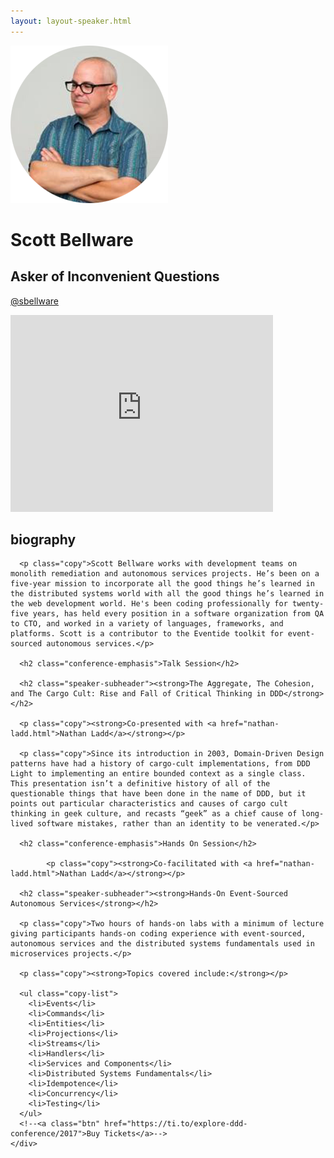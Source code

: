 ```yaml
---
layout: layout-speaker.html
---
```


<div class="container section featured-speaker">
  <div class="row">
    <div class="col-xs-12 col-sm-2 img-container">
      <img class="speaker-page-img" src="../img/speakers/Scott-Bellware-ON.png" />
      </div>
    <div class="col-xs-12 col-sm-10 copy-container">
      <h1 class="speaker-header">Scott Bellware</h1>
      <h2 class="speaker-subtitle">Asker of Inconvenient Questions</h2>
      <p class="copy"><a class="speaker-handle" href="https://twitter.com/@sbellware" target="_blank">@sbellware</a></p>
      <div class="video-responsive">
        <iframe width="420" height="315" src="http://www.youtube.com/embed/sb-WO-KcODE" frameborder="0" allowfullscreen></iframe>
      </div>
      <h2 class="speaker-subheader"><strong>biography</strong></h2>

      <p class="copy">Scott Bellware works with development teams on monolith remediation and autonomous services projects. He’s been on a five-year mission to incorporate all the good things he’s learned in the distributed systems world with all the good things he’s learned in the web development world. He's been coding professionally for twenty-five years, has held every position in a software organization from QA to CTO, and worked in a variety of languages, frameworks, and platforms. Scott is a contributor to the Eventide toolkit for event-sourced autonomous services.</p>

      <h2 class="conference-emphasis">Talk Session</h2>

      <h2 class="speaker-subheader"><strong>The Aggregate, The Cohesion, and The Cargo Cult: Rise and Fall of Critical Thinking in DDD</strong></h2>

      <p class="copy"><strong>Co-presented with <a href="nathan-ladd.html">Nathan Ladd</a></strong></p>

      <p class="copy">Since its introduction in 2003, Domain-Driven Design patterns have had a history of cargo-cult implementations, from DDD Light to implementing an entire bounded context as a single class. This presentation isn’t a definitive history of all of the questionable things that have been done in the name of DDD, but it points out particular characteristics and causes of cargo cult thinking in geek culture, and recasts “geek” as a chief cause of long-lived software mistakes, rather than an identity to be venerated.</p>

      <h2 class="conference-emphasis">Hands On Session</h2>

            <p class="copy"><strong>Co-facilitated with <a href="nathan-ladd.html">Nathan Ladd</a></strong></p>

      <h2 class="speaker-subheader"><strong>Hands-On Event-Sourced Autonomous Services</strong></h2>

      <p class="copy">Two hours of hands-on labs with a minimum of lecture giving participants hands-on coding experience with event-sourced, autonomous services and the distributed systems fundamentals used in microservices projects.</p>

      <p class="copy"><strong>Topics covered include:</strong></p>

      <ul class="copy-list">
        <li>Events</li>
        <li>Commands</li>
        <li>Entities</li>
        <li>Projections</li>
        <li>Streams</li>
        <li>Handlers</li>
        <li>Services and Components</li>
        <li>Distributed Systems Fundamentals</li>
        <li>Idempotence</li>
        <li>Concurrency</li>
        <li>Testing</li>
      </ul>
      <!--<a class="btn" href="https://ti.to/explore-ddd-conference/2017">Buy Tickets</a>-->
    </div>
</div>
</div>
